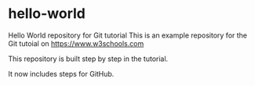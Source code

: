 # hello-world
Hello World repository for Git tutorial
This is an example repository for the Git tutoial on https://www.w3schools.com
 
This repository is built step by step in the tutorial. 

It now includes steps for GitHub.
